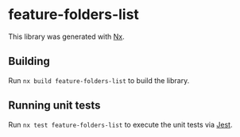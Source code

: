 # feature-folders-list

This library was generated with [Nx](https://nx.dev).

## Building

Run `nx build feature-folders-list` to build the library.

## Running unit tests

Run `nx test feature-folders-list` to execute the unit tests via [Jest](https://jestjs.io).
